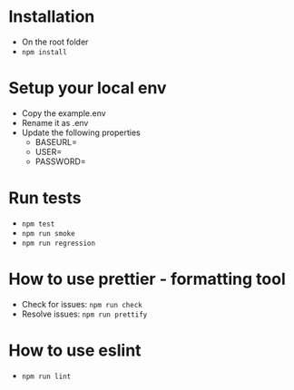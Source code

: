 # Installation
* On the root folder
* `npm install` 

# Setup your local env 
* Copy the example.env
* Rename it as .env
* Update the following properties
  * BASEURL=
  * USER=
  * PASSWORD=

# Run tests
  * `npm test`
  * `npm run smoke`
  * `npm run regression`

# How to use prettier - formatting tool
  * Check for issues: `npm run check` 
  * Resolve issues: `npm run prettify` 

# How to use eslint 
  * `npm run lint` 
